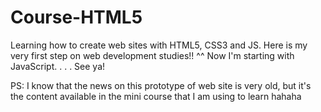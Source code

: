 # Course-HTML5
Learning how to create web sites with HTML5, CSS3 and JS.
Here is my very first step on web development studies!! ^^
Now I'm starting with JavaScript.
.
.
.
See ya!


PS: I know that the news on this prototype of web site is very old, but it's the content available in the mini course that I am using to learn hahaha
